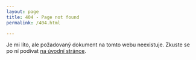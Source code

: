 ```yaml
---
layout: page
title: 404 - Page not found
permalink: /404.html

---
```


Je mi líto, ale požadovaný dokument na tomto webu neexistuje. Zkuste se po ní podívat [na úvodní stránce](/).


